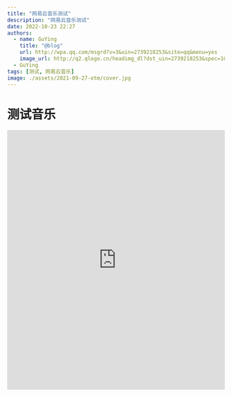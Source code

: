```yaml
---
title: "网易云音乐测试"
description: "网易云音乐测试"
date: 2022-10-23 22:27
authors:
  - name: GuYing
    title: "@blog"
    url: http://wpa.qq.com/msgrd?v=3&uin=2739218253&site=qq&menu=yes
    image_url: http://q2.qlogo.cn/headimg_dl?dst_uin=2739218253&spec=100
  - GuYing
tags: [测试, 网易云音乐]
image: ./assets/2021-09-27-otm/cover.jpg
---
```

# 测试音乐
<iframe src="https://music.163.com/m/song?id=865632948" width="100%" height="600" frameBorder="0" allowfullscreen="" allow="autoplay; clipboard-write; encrypted-media; fullscreen; picture-in-picture"></iframe>

<!--truncate-->